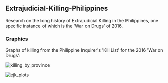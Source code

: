 ## Extrajudicial-Killing-Philippines

Research on the long history of Extrajudicial Killing in the Philippines, one specific instance of which is the 'War on Drugs' of 2016. 

### Graphics

Graphs of killing from the Philippine Inquirer's 'Kill List' for the 2016 'War on Drugs': 

![killing_by_province](https://user-images.githubusercontent.com/68504324/220237748-2fb77bc2-5eb8-4624-ae63-99a446418b92.png)

![ejk_plots](https://user-images.githubusercontent.com/68504324/220237872-16033a8e-f7aa-4cf9-aea1-ea3f6346d8c4.jpg)
